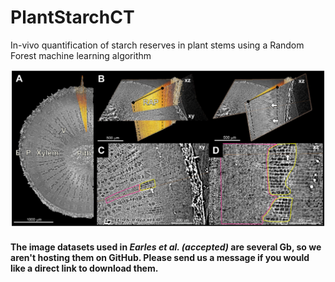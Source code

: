 # PlantStarchCT
In-vivo quantification of starch reserves in plant stems using a Random Forest machine learning algorithm

![Alt text](imgs/Fig_1.jpg?raw=true "Fig. 1")

#### The image datasets used in *Earles et al. (accepted)* are several Gb, so we aren't hosting them on GitHub. Please send us a message if you would like a direct link to download them.
